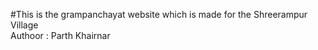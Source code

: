 #This is the grampanchayat website which is made for the Shreerampur Village 
<br>
Authoor : Parth Khairnar
